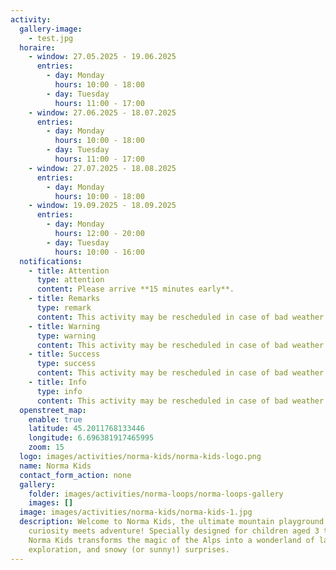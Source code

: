 ```yaml
---
activity:
  gallery-image:
    - test.jpg
  horaire:
    - window: 27.05.2025 - 19.06.2025
      entries:
        - day: Monday
          hours: 10:00 - 18:00
        - day: Tuesday
          hours: 11:00 - 17:00
    - window: 27.06.2025 - 18.07.2025
      entries:
        - day: Monday
          hours: 10:00 - 18:00
        - day: Tuesday
          hours: 11:00 - 17:00
    - window: 27.07.2025 - 18.08.2025
      entries:
        - day: Monday
          hours: 10:00 - 18:00
    - window: 19.09.2025 - 18.09.2025
      entries:
        - day: Monday
          hours: 12:00 - 20:00
        - day: Tuesday
          hours: 10:00 - 16:00
  notifications:
    - title: Attention
      type: attention
      content: Please arrive **15 minutes early**.
    - title: Remarks
      type: remark
      content: This activity may be rescheduled in case of bad weather.
    - title: Warning
      type: warning
      content: This activity may be rescheduled in case of bad weather.
    - title: Success
      type: success
      content: This activity may be rescheduled in case of bad weather.
    - title: Info
      type: info
      content: This activity may be rescheduled in case of bad weather.
  openstreet_map:
    enable: true
    latitude: 45.2011768133446
    longitude: 6.696381917465995
    zoom: 15
  logo: images/activities/norma-kids/norma-kids-logo.png
  name: Norma Kids
  contact_form_action: none
  gallery:
    folder: images/activities/norma-loops/norma-loops-gallery
    images: []
  image: images/activities/norma-kids/norma-kids-1.jpg
  description: Welcome to Norma Kids, the ultimate mountain playground where
    curiosity meets adventure! Specially designed for children aged 3 to 12,
    Norma Kids transforms the magic of the Alps into a wonderland of laughter,
    exploration, and snowy (or sunny!) surprises.
---
```

